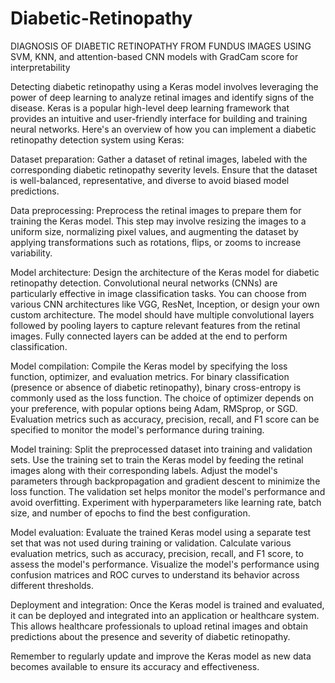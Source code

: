 # Diabetic-Retinopathy
DIAGNOSIS OF DIABETIC RETINOPATHY FROM FUNDUS IMAGES USING SVM, KNN, and attention-based CNN models with GradCam score for interpretability

Detecting diabetic retinopathy using a Keras model involves leveraging the power of deep learning to analyze retinal images and identify signs of the disease. Keras is a popular high-level deep learning framework that provides an intuitive and user-friendly interface for building and training neural networks. Here's an overview of how you can implement a diabetic retinopathy detection system using Keras:

Dataset preparation: Gather a dataset of retinal images, labeled with the corresponding diabetic retinopathy severity levels. Ensure that the dataset is well-balanced, representative, and diverse to avoid biased model predictions.

Data preprocessing: Preprocess the retinal images to prepare them for training the Keras model. This step may involve resizing the images to a uniform size, normalizing pixel values, and augmenting the dataset by applying transformations such as rotations, flips, or zooms to increase variability.

Model architecture: Design the architecture of the Keras model for diabetic retinopathy detection. Convolutional neural networks (CNNs) are particularly effective in image classification tasks. You can choose from various CNN architectures like VGG, ResNet, Inception, or design your own custom architecture. The model should have multiple convolutional layers followed by pooling layers to capture relevant features from the retinal images. Fully connected layers can be added at the end to perform classification.

Model compilation: Compile the Keras model by specifying the loss function, optimizer, and evaluation metrics. For binary classification (presence or absence of diabetic retinopathy), binary cross-entropy is commonly used as the loss function. The choice of optimizer depends on your preference, with popular options being Adam, RMSprop, or SGD. Evaluation metrics such as accuracy, precision, recall, and F1 score can be specified to monitor the model's performance during training.

Model training: Split the preprocessed dataset into training and validation sets. Use the training set to train the Keras model by feeding the retinal images along with their corresponding labels. Adjust the model's parameters through backpropagation and gradient descent to minimize the loss function. The validation set helps monitor the model's performance and avoid overfitting. Experiment with hyperparameters like learning rate, batch size, and number of epochs to find the best configuration.

Model evaluation: Evaluate the trained Keras model using a separate test set that was not used during training or validation. Calculate various evaluation metrics, such as accuracy, precision, recall, and F1 score, to assess the model's performance. Visualize the model's performance using confusion matrices and ROC curves to understand its behavior across different thresholds.

Deployment and integration: Once the Keras model is trained and evaluated, it can be deployed and integrated into an application or healthcare system. This allows healthcare professionals to upload retinal images and obtain predictions about the presence and severity of diabetic retinopathy.

Remember to regularly update and improve the Keras model as new data becomes available to ensure its accuracy and effectiveness.





